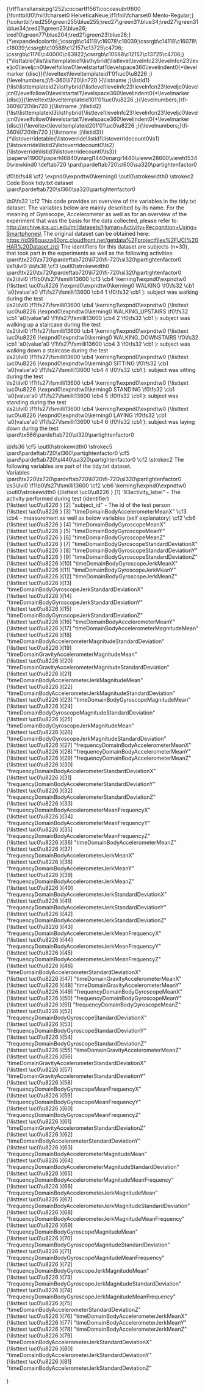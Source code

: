 {\rtf1\ansi\ansicpg1252\cocoartf1561\cocoasubrtf600
{\fonttbl\f0\fnil\fcharset0 HelveticaNeue;\f1\fnil\fcharset0 Menlo-Regular;}
{\colortbl;\red255\green255\blue255;\red27\green31\blue34;\red27\green31\blue34;\red21\green23\blue26;
\red10\green77\blue204;\red21\green23\blue26;}
{\*\expandedcolortbl;;\cssrgb\c14118\c16078\c18039;\cssrgb\c14118\c16078\c18039;\cssrgb\c10588\c12157\c13725\c4706;
\cssrgb\c1176\c40000\c83922;\cssrgb\c10588\c12157\c13725\c4706;}
{\*\listtable{\list\listtemplateid1\listhybrid{\listlevel\levelnfc23\levelnfcn23\leveljc0\leveljcn0\levelfollow0\levelstartat1\levelspace360\levelindent0{\*\levelmarker \{disc\}}{\leveltext\leveltemplateid1\'01\uc0\u8226 ;}{\levelnumbers;}\fi-360\li720\lin720 }{\listname ;}\listid1}
{\list\listtemplateid2\listhybrid{\listlevel\levelnfc23\levelnfcn23\leveljc0\leveljcn0\levelfollow0\levelstartat1\levelspace360\levelindent0{\*\levelmarker \{disc\}}{\leveltext\leveltemplateid101\'01\uc0\u8226 ;}{\levelnumbers;}\fi-360\li720\lin720 }{\listname ;}\listid2}
{\list\listtemplateid3\listhybrid{\listlevel\levelnfc23\levelnfcn23\leveljc0\leveljcn0\levelfollow0\levelstartat1\levelspace360\levelindent0{\*\levelmarker \{disc\}}{\leveltext\leveltemplateid201\'01\uc0\u8226 ;}{\levelnumbers;}\fi-360\li720\lin720 }{\listname ;}\listid3}}
{\*\listoverridetable{\listoverride\listid1\listoverridecount0\ls1}{\listoverride\listid2\listoverridecount0\ls2}{\listoverride\listid3\listoverridecount0\ls3}}
\paperw11900\paperh16840\margl1440\margr1440\vieww28600\viewh15340\viewkind0
\deftab720
\pard\pardeftab720\sl600\sa320\partightenfactor0

\f0\b\fs48 \cf2 \expnd0\expndtw0\kerning0
\outl0\strokewidth0 \strokec2 Code Book tidy.txt dataset\
\pard\pardeftab720\sl360\sa320\partightenfactor0

\b0\fs32 \cf2 This code provides an overview of the variables in the tidy.txt dataset. The variables below are mainly described by its name. For the meaning of Gyroscope, Accelerometer as well as for an overview of the experiment that was the basis for the data collected, please refer to:\
http://archive.ics.uci.edu/ml/datasets/Human+Activity+Recognition+Using+Smartphones\
The original dataset can be obtained here:\
https://d396qusza40orc.cloudfront.net/getdata%2Fprojectfiles%2FUCI%20HAR%20Dataset.zip\
The identifiers for this dataset are subjects (n=30), that took part in the experiments as well as the following activities: \
\pard\tx220\tx720\pardeftab720\li720\fi-720\sl320\partightenfactor0
\ls1\ilvl0
\b\fs36 \cf3 \outl0\strokewidth0 \
\pard\tx220\tx720\pardeftab720\li720\fi-720\sl320\partightenfactor0
\ls2\ilvl0
\f1\b0\fs27\fsmilli13600 \cf3 \cb4 \kerning1\expnd0\expndtw0 {\listtext	\uc0\u8226 	}\expnd0\expndtw0\kerning0
WALKING
\f0\fs32 \cb1 \'a0(value\'a0
\f1\fs27\fsmilli13600 \cb4 1
\f0\fs32 \cb1 ): subject was walking during the test\
\ls2\ilvl0
\f1\fs27\fsmilli13600 \cb4 \kerning1\expnd0\expndtw0 {\listtext	\uc0\u8226 	}\expnd0\expndtw0\kerning0
WALKING_UPSTAIRS
\f0\fs32 \cb1 \'a0(value\'a0
\f1\fs27\fsmilli13600 \cb4 2
\f0\fs32 \cb1 ): subject was walking up a staircase during the test\
\ls2\ilvl0
\f1\fs27\fsmilli13600 \cb4 \kerning1\expnd0\expndtw0 {\listtext	\uc0\u8226 	}\expnd0\expndtw0\kerning0
WALKING_DOWNSTAIRS
\f0\fs32 \cb1 \'a0(value\'a0
\f1\fs27\fsmilli13600 \cb4 3
\f0\fs32 \cb1 ): subject was walking down a staircase during the test\
\ls2\ilvl0
\f1\fs27\fsmilli13600 \cb4 \kerning1\expnd0\expndtw0 {\listtext	\uc0\u8226 	}\expnd0\expndtw0\kerning0
SITTING
\f0\fs32 \cb1 \'a0(value\'a0
\f1\fs27\fsmilli13600 \cb4 4
\f0\fs32 \cb1 ): subject was sitting during the test\
\ls2\ilvl0
\f1\fs27\fsmilli13600 \cb4 \kerning1\expnd0\expndtw0 {\listtext	\uc0\u8226 	}\expnd0\expndtw0\kerning0
STANDING
\f0\fs32 \cb1 \'a0(value\'a0
\f1\fs27\fsmilli13600 \cb4 5
\f0\fs32 \cb1 ): subject was standing during the test\
\ls2\ilvl0
\f1\fs27\fsmilli13600 \cb4 \kerning1\expnd0\expndtw0 {\listtext	\uc0\u8226 	}\expnd0\expndtw0\kerning0
LAYING
\f0\fs32 \cb1 \'a0(value\'a0
\f1\fs27\fsmilli13600 \cb4 6
\f0\fs32 \cb1 ): subject was laying down during the test\
\pard\tx566\pardeftab720\sl320\partightenfactor0

\b\fs36 \cf5 \outl0\strokewidth0 \strokec5 \
\pard\pardeftab720\sl360\partightenfactor0
\cf5 \
\pard\pardeftab720\sl440\sa320\partightenfactor0
\cf2 \strokec2 The following variables are part of the tidy.txt dataset. \
Variables\
\pard\tx220\tx720\pardeftab720\li720\fi-720\sl320\partightenfactor0
\ls3\ilvl0
\f1\b0\fs27\fsmilli13600 \cf2 \cb6 \kerning1\expnd0\expndtw0 \outl0\strokewidth0 {\listtext	\uc0\u8226 	} [1] \'93activity_label" 						- The activity performed during test (identifier)                                                \
{\listtext	\uc0\u8226 	} [2] "subject_id"  							- The id of the test person                                                  \
{\listtext	\uc0\u8226 	} [3] "timeDomainBodyAccelerometerMeanX" \cf3 \cb4 		- measurement as well as below variables (self explanatory)  \cf2 \cb6                               \
{\listtext	\uc0\u8226 	} [4] "timeDomainBodyGyroscopeMeanX"                                  \
{\listtext	\uc0\u8226 	} [5] "timeDomainBodyGyroscopeMeanY"                                  \
{\listtext	\uc0\u8226 	} [6] "timeDomainBodyGyroscopeMeanZ"                                  \
{\listtext	\uc0\u8226 	} [7] "timeDomainBodyGyroscopeStandardDeviationX"                     \
{\listtext	\uc0\u8226 	} [8] "timeDomainBodyGyroscopeStandardDeviationY"                     \
{\listtext	\uc0\u8226 	} [9] "timeDomainBodyGyroscopeStandardDeviationZ"                     \
{\listtext	\uc0\u8226 	}[10] "timeDomainBodyGyroscopeJerkMeanX"                              \
{\listtext	\uc0\u8226 	}[11] "timeDomainBodyGyroscopeJerkMeanY"                              \
{\listtext	\uc0\u8226 	}[12] "timeDomainBodyGyroscopeJerkMeanZ"                              \
{\listtext	\uc0\u8226 	}[13] "timeDomainBodyGyroscopeJerkStandardDeviationX"                 \
{\listtext	\uc0\u8226 	}[14] "timeDomainBodyGyroscopeJerkStandardDeviationY"                 \
{\listtext	\uc0\u8226 	}[15] "timeDomainBodyGyroscopeJerkStandardDeviationZ"                 \
{\listtext	\uc0\u8226 	}[16] "timeDomainBodyAccelerometerMeanY"                              \
{\listtext	\uc0\u8226 	}[17] "timeDomainBodyAccelerometerMagnitudeMean"                      \
{\listtext	\uc0\u8226 	}[18] "timeDomainBodyAccelerometerMagnitudeStandardDeviation"         \
{\listtext	\uc0\u8226 	}[19] "timeDomainGravityAccelerometerMagnitudeMean"                   \
{\listtext	\uc0\u8226 	}[20] "timeDomainGravityAccelerometerMagnitudeStandardDeviation"      \
{\listtext	\uc0\u8226 	}[21] "timeDomainBodyAccelerometerJerkMagnitudeMean"                  \
{\listtext	\uc0\u8226 	}[22] "timeDomainBodyAccelerometerJerkMagnitudeStandardDeviation"     \
{\listtext	\uc0\u8226 	}[23] "timeDomainBodyGyroscopeMagnitudeMean"                          \
{\listtext	\uc0\u8226 	}[24] "timeDomainBodyGyroscopeMagnitudeStandardDeviation"             \
{\listtext	\uc0\u8226 	}[25] "timeDomainBodyGyroscopeJerkMagnitudeMean"                      \
{\listtext	\uc0\u8226 	}[26] "timeDomainBodyGyroscopeJerkMagnitudeStandardDeviation"         \
{\listtext	\uc0\u8226 	}[27] "frequencyDomainBodyAccelerometerMeanX"                         \
{\listtext	\uc0\u8226 	}[28] "frequencyDomainBodyAccelerometerMeanY"                         \
{\listtext	\uc0\u8226 	}[29] "frequencyDomainBodyAccelerometerMeanZ"                         \
{\listtext	\uc0\u8226 	}[30] "frequencyDomainBodyAccelerometerStandardDeviationX"            \
{\listtext	\uc0\u8226 	}[31] "frequencyDomainBodyAccelerometerStandardDeviationY"            \
{\listtext	\uc0\u8226 	}[32] "frequencyDomainBodyAccelerometerStandardDeviationZ"            \
{\listtext	\uc0\u8226 	}[33] "frequencyDomainBodyAccelerometerMeanFrequencyX"                \
{\listtext	\uc0\u8226 	}[34] "frequencyDomainBodyAccelerometerMeanFrequencyY"                \
{\listtext	\uc0\u8226 	}[35] "frequencyDomainBodyAccelerometerMeanFrequencyZ"                \
{\listtext	\uc0\u8226 	}[36] "timeDomainBodyAccelerometerMeanZ"                              \
{\listtext	\uc0\u8226 	}[37] "frequencyDomainBodyAccelerometerJerkMeanX"                     \
{\listtext	\uc0\u8226 	}[38] "frequencyDomainBodyAccelerometerJerkMeanY"                     \
{\listtext	\uc0\u8226 	}[39] "frequencyDomainBodyAccelerometerJerkMeanZ"                     \
{\listtext	\uc0\u8226 	}[40] "frequencyDomainBodyAccelerometerJerkStandardDeviationX"        \
{\listtext	\uc0\u8226 	}[41] "frequencyDomainBodyAccelerometerJerkStandardDeviationY"        \
{\listtext	\uc0\u8226 	}[42] "frequencyDomainBodyAccelerometerJerkStandardDeviationZ"        \
{\listtext	\uc0\u8226 	}[43] "frequencyDomainBodyAccelerometerJerkMeanFrequencyX"            \
{\listtext	\uc0\u8226 	}[44] "frequencyDomainBodyAccelerometerJerkMeanFrequencyY"            \
{\listtext	\uc0\u8226 	}[45] "frequencyDomainBodyAccelerometerJerkMeanFrequencyZ"            \
{\listtext	\uc0\u8226 	}[46] "timeDomainBodyAccelerometerStandardDeviationX"                 \
{\listtext	\uc0\u8226 	}[47] "timeDomainGravityAccelerometerMeanX"                           \
{\listtext	\uc0\u8226 	}[48] "timeDomainGravityAccelerometerMeanY"                           \
{\listtext	\uc0\u8226 	}[49] "frequencyDomainBodyGyroscopeMeanX"                             \
{\listtext	\uc0\u8226 	}[50] "frequencyDomainBodyGyroscopeMeanY"                             \
{\listtext	\uc0\u8226 	}[51] "frequencyDomainBodyGyroscopeMeanZ"                             \
{\listtext	\uc0\u8226 	}[52] "frequencyDomainBodyGyroscopeStandardDeviationX"                \
{\listtext	\uc0\u8226 	}[53] "frequencyDomainBodyGyroscopeStandardDeviationY"                \
{\listtext	\uc0\u8226 	}[54] "frequencyDomainBodyGyroscopeStandardDeviationZ"                \
{\listtext	\uc0\u8226 	}[55] "timeDomainGravityAccelerometerMeanZ"                           \
{\listtext	\uc0\u8226 	}[56] "timeDomainGravityAccelerometerStandardDeviationX"              \
{\listtext	\uc0\u8226 	}[57] "timeDomainGravityAccelerometerStandardDeviationY"              \
{\listtext	\uc0\u8226 	}[58] "frequencyDomainBodyGyroscopeMeanFrequencyX"                    \
{\listtext	\uc0\u8226 	}[59] "frequencyDomainBodyGyroscopeMeanFrequencyY"                    \
{\listtext	\uc0\u8226 	}[60] "frequencyDomainBodyGyroscopeMeanFrequencyZ"                    \
{\listtext	\uc0\u8226 	}[61] "timeDomainGravityAccelerometerStandardDeviationZ"              \
{\listtext	\uc0\u8226 	}[62] "timeDomainBodyAccelerometerStandardDeviationY"                 \
{\listtext	\uc0\u8226 	}[63] "frequencyDomainBodyAccelerometerMagnitudeMean"                 \
{\listtext	\uc0\u8226 	}[64] "frequencyDomainBodyAccelerometerMagnitudeStandardDeviation"    \
{\listtext	\uc0\u8226 	}[65] "frequencyDomainBodyAccelerometerMagnitudeMeanFrequency"        \
{\listtext	\uc0\u8226 	}[66] "frequencyDomainBodyAccelerometerJerkMagnitudeMean"             \
{\listtext	\uc0\u8226 	}[67] "frequencyDomainBodyAccelerometerJerkMagnitudeStandardDeviation"\
{\listtext	\uc0\u8226 	}[68] "frequencyDomainBodyAccelerometerJerkMagnitudeMeanFrequency"    \
{\listtext	\uc0\u8226 	}[69] "frequencyDomainBodyGyroscopeMagnitudeMean"                     \
{\listtext	\uc0\u8226 	}[70] "frequencyDomainBodyGyroscopeMagnitudeStandardDeviation"        \
{\listtext	\uc0\u8226 	}[71] "frequencyDomainBodyGyroscopeMagnitudeMeanFrequency"            \
{\listtext	\uc0\u8226 	}[72] "frequencyDomainBodyGyroscopeJerkMagnitudeMean"                 \
{\listtext	\uc0\u8226 	}[73] "frequencyDomainBodyGyroscopeJerkMagnitudeStandardDeviation"    \
{\listtext	\uc0\u8226 	}[74] "frequencyDomainBodyGyroscopeJerkMagnitudeMeanFrequency"        \
{\listtext	\uc0\u8226 	}[75] "timeDomainBodyAccelerometerStandardDeviationZ"                 \
{\listtext	\uc0\u8226 	}[76] "timeDomainBodyAccelerometerJerkMeanX"                          \
{\listtext	\uc0\u8226 	}[77] "timeDomainBodyAccelerometerJerkMeanY"                          \
{\listtext	\uc0\u8226 	}[78] "timeDomainBodyAccelerometerJerkMeanZ"                          \
{\listtext	\uc0\u8226 	}[79] "timeDomainBodyAccelerometerJerkStandardDeviationX"             \
{\listtext	\uc0\u8226 	}[80] "timeDomainBodyAccelerometerJerkStandardDeviationY"             \
{\listtext	\uc0\u8226 	}[81] "timeDomainBodyAccelerometerJerkStandardDeviationZ"             \
\
}